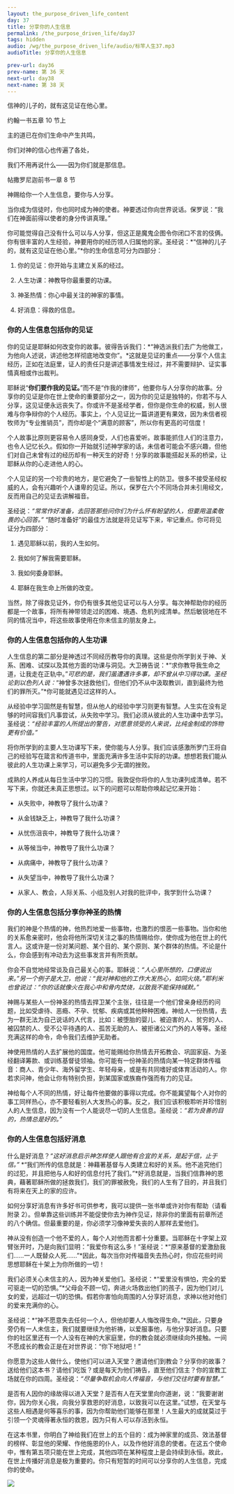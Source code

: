 ```yaml
---
layout: the_purpose_driven_life_content
day: 37
title: 分享你的人生信息
permalink: /the_purpose_driven_life/day37
tags: hidden
audio: /wg/the_purpose_driven_life/audio/标竿人生37.mp3
audioTitle: 分享你的人生信息

prev-url: day36
prev-name: 第 36 天
next-url: day38
next-name: 第 38 天
---
```


<div class="center script poem">
<p>信神的儿子的，就有这见证在他心里。</p>
<p class="sp-verse">约翰一书五章 10 节上</p>
</div>
<div class="center script poem">
<p>主的道已在你们生命中产生共鸣，</p>
<p>你们对神的信心也传遍了各处，</p>
<p>我们不用再说什么——因为你们就是那信息。</p>
<p class="sp-verse">帖撒罗尼迦前书一章 8 节</p>
</div>
<p class="first">神赐给你一个人生信息，要你与人分享。</p>

当你成为信徒时，你也同时成为神的使者。神要透过你向世界说话。保罗说：“我们在神面前得以使者的身分传讲真理。”

你可能觉得自己没有什么可以与人分享，但这正是魔鬼企图令你闭口不言的伎俩。你有很丰富的人生经验，神要用你的经历领人归属他的家。圣经说：*“信神的儿子的，就有这见证在他心里。”*你的生命信息可分为四部分：

1. 你的见证：你开始与主建立关系的经过。

2. 人生功课：神教导你最重要的功课。

3. 神圣热情：你心中最关注的神家的事情。

4. 好消息：得救的信息。

### 你的人生信息包括你的见证

你的见证是耶稣如何改变你的故事。彼得告诉我们：*“神选派我们去广为他做工，为他向人述说，讲述他怎样彻底地改变你”。*这就是见证的重点——分享个人信主经历，正如在法庭里，证人的责任只是讲述事情发生经过，并不需要辩护、证实事情真相或作出裁判。

耶稣说“**你们要作我的见证。**”而不是“作我的律师”，他要你与人分享你的故事。分享你的见证是你在世上使命的重要部分之一，因为你的见证是独特的，你若不与人分享，这见证便永远丧失了。你或许不是圣经学者，但你是你生命的权威，别人很难与你争辩你的个人经历。事实上，个人见证比一篇讲道更有果效，因为未信者视牧师为“专业推销员”，而你却是个“满意的顾客”，所以你有更高的可信度！

个人故事比原则更容易令人感同身受，人们也喜爱听。故事能抓住人们的注意力，也令人记忆长久。假如你一开始就引述神学家的话，未信者可能会不感兴趣，但他们对自己未曾有过的经历却有一种天生的好奇！分享的故事能搭起关系的桥梁，让耶稣从你的心走进他人的心。

个人见证的另一个珍贵的地方，是它避免了一些智性上的防卫。很多不接受圣经权威的人，会有兴趣听个人谦卑的见证。所以，保罗在六个不同场合并未引用经文，反而用自己的见证去讲解福音。

圣经说：*“常常作好准备，去回答那些问你们为什么怀有盼望的人，但要用温柔敬畏的心回答。”* “随时准备好”的最佳方法就是将见证写下来，牢记重点。你可将见证分为四部分：

1. 遇见耶稣以前，我的人生如何。

2. 我如何了解我需要耶稣。

3. 我如何委身耶稣。

4. 耶稣在我生命上所做的改变。

当然，除了得救见证外，你仍有很多其他见证可以与人分享。每次神帮助你的经历都是一个故事，将所有神带领走过的困难、境遇、危机列成清单。然后敏锐地在不同的情况当中，将这些故事使用在你未信主的朋友身上。

### 你的人生信息包括你的人生功课

人生信息的第二部分是神透过不同经历教导你的真理。这些是你所学到关于神、关系、困难、试探以及其他方面的功课与洞见。大卫祷告说：*“求你教导我生命之道，让我走在正轨中。”*可悲的是，我们虽遭遇许多事，却不曾从中习得功课。圣经论到以色列人说：*“神曾多次拯救他们，但他们仍不从中汲取教训，直到最终为他们的罪所灭。”*你可能就遇见过这样的人。

从经验中学习固然是有智慧，但从他人的经验中学习则更有智慧。人生实在没有足够的时间容我们凡事尝试，从失败中学习。我们必须从彼此的人生功课中去学习。圣经说：*“经验丰富的人所提出的警告，对愿意领受的人来说，比纯金制成的饰物更有价值。”*

将你所学到的主要人生功课写下来，使你能与人分享。我们应该感激所罗门王将自己的经验写在箴言和传道书中，里面充满许多生活中实际的功课。想想若我们能从彼此的人生功课上来学习，可以避免多少无谓的挫败。

成熟的人养成从每日生活中学习的习惯。我敦促你将你的人生功课列成清单。若不写下来，你就还未真正思想过。以下的问题可以帮助你唤起记忆来开始：

- 从失败中，神教导了我什么功课？

- 从金钱缺乏上，神教导了我什么功课？

- 从忧伤沮丧中，神教导了我什么功课？

- 从等候当中，神教导了我什么功课？

- 从病痛中，神教导了我什么功课？

- 从失望当中，神教导了我什么功课？

- 从家人、教会，人际关系、小组及别人对我的批评中，我学到什么功课？

### 你的人生信息包括分享你神圣的热情

我们的神是个热情的神，他热烈地爱一些事物，也激烈的恨恶一些事物。当你和他的关系愈亲密时，他会将他所深切关注之事的热情赐给你，使你成为他在世上的代言人。这或许是一份对某问题、某个目的、某个原则、某个群体的热情。不论是什么，你会感到有冲动去为这些事发言并有所贡献。

你会不自觉地经常谈及自己最关心的事。耶稣说：*“人心里所想的，口便说出来。”*另一个例子是大卫，他说：*“我对神和他的工作大发热心，如同火烧。”*耶利米也曾说过：*“你的话就像火在我心中和骨内焚烧，以致我不能保持缄默。”*

神赐与某些人一份神圣的热情去捍卫某个主张，往往是一个他们曾亲身经历的问题，比如受虐待、恶瘾、不孕、忧郁、疾病或其他种种困难。神给人一份热情，去为一群无法为自己说话的人代言，比如：被堕胎的婴儿、被迫害的人、贫穷的人、被囚禁的人、受不公平待遇的人、孤苦无助的人、被拒诸公义门外的人等等。圣经充满这样的命令，命令我们去维护无助者。

神使用热情的人去扩展他的国度。他可能赐给你热情去开拓教会、巩固家庭、为圣经翻译筹款、或训练基督徒领袖。你可能有一份神圣的热情向某一特定群体传福音：商人、青少年、海外留学生、年轻母亲，或是有共同嗜好或体育活动的人。你若求问神，他会让你有特别负担，到某国家或族裔作强而有力的见证。

神给每个人不同的热情，好让每件他要做的事得以完成。你不能冀望每个人对你的事工同样热心，亦不要轻看别人大发热心的事。反之，我们应该积极聆听并珍惜别人的人生信息，因为没有一个人能说尽一切的人生信息。圣经说：*“若为良善的目的，热情总是好的。”*

### 你的人生信息包括好消息

什么是好消息？*“这好消息启示神怎样使人跟他有合宜的关系，是起于信，止于信。”* *“我们所传的信息就是：神藉著基督与人类建立和好的关系。他不追究他们的过犯，并且把他与人和好的信息付托了我们。”*好消息就是，当我们信靠神的恩典，藉著耶稣所做的拯救我们，我们的罪被赦免，我们的人生有了目的，并且我们有将来在天上的家的应许。

如何分享好消息有许多好书可供参考，我可以提供一张书单或许对你有帮助（请看附录 2）。但单靠这些训练并不能促使你去为神作见证，除非你的里面有前章所述的八个确信。但最重要的是，你必须学习像神爱失丧的人那样去爱他们。

神从没有创造一个他不爱的人，每个人对他而言都十分重要。当耶稣在十字架上双臂张开时，乃是向我们显明：“我爱你有这么多！”圣经说：*“原来基督的爱激励我们……一人既替众人死……”*因此，每次当你对传福音失去热心时，你应花些时间思想耶稣在十架上为你所做的一切！

我们必须关心未信主的人，因为神关爱他们。圣经说：*“爱里没有惧怕，完全的爱可驱走一切的恐惧。”*父母会不顾一切，奔进火场救出他们的孩子，因为他们对儿女的爱，远超过一切的恐惧。假若你害怕向周围的人分享好消息，求神以他对他们的爱来充满你的心。

圣经说：*“神不愿意失去任何一个人，但他却要人人悔改得生命。”*因此，只要身旁仍有一人未信主，我们就要继续为他祈祷，以爱服事他，与他分享好消息。只要你的社区里还有一个人没有在神的大家庭里，你的教会就必须继续向外接触。一间不愿成长的教会正是在对世界说：“你下地狱吧！”

你愿意为这些人做什么，使他们可以进入天堂？邀请他们到教会？分享你的故事？送给他们这本书？请他们吃饭？或是每天为他们祷告，直至他们信主？你的宣教工场就在你的四周。圣经说：*“尽量争取机会向人传福音，与他们交往时要有智慧。”*

是否有人因你的缘故得以进入天堂？是否有人在天堂里向你道谢，说：“我要谢谢你，因为你关心我，向我分享救恩的好消息，以致我可以在这里。”试想，在天堂与这些人相遇是何等喜乐的事，因为你帮助他们能够在那里！人生最大的成就莫过于引领一个灵魂得著永恒的救恩，因为只有人可以存活到永恒。

在这本书里，你明白了神给我们在世上的五个目的：成为神家里的成员、效法基督的榜样、彰显他的荣耀、作他施恩的仆人，以及作他好消息的使者。在这五个使命中，惟有第五项只能在世上完成，其他四项在某种程度上是会持续到永恒。故此，在世上传播好消息是极为重要的。你只有短暂的时间可以分享你的人生信息，完成你的使命。

<div class="article-img-wrapper">
<img src="https://typora-1259024198.cos.ap-beijing.myqcloud.com/wg/the_purpose_driven_life/image/day37_card.jpg">
</div>
